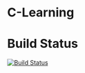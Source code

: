 # C-Learning

# Build Status
[![Build Status](https://travis-ci.com/HarrisE90/C-Learning.svg?branch=master)](https://travis-ci.com/HarrisE90/C-Learning)
